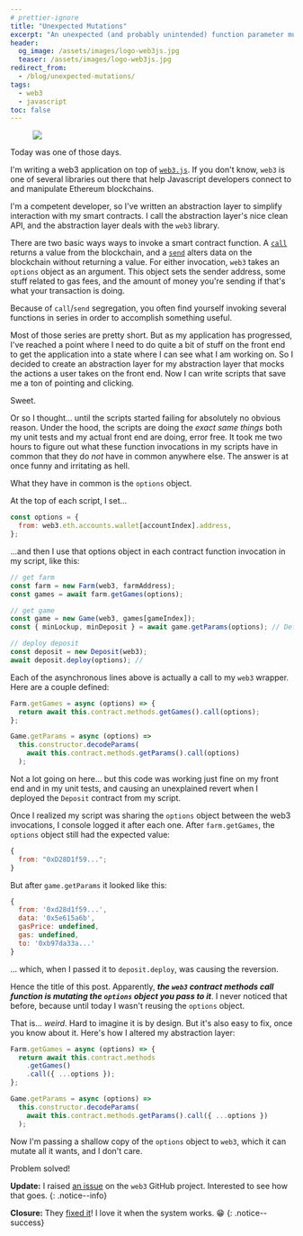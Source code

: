 ```yaml
---
# prettier-ignore
title: "Unexpected Mutations"
excerpt: "An unexpected (and probably unintended) function parameter mutation inside the web3.js library had me questioning my sanity for a couple of hours."
header:
  og_image: /assets/images/logo-web3js.jpg
  teaser: /assets/images/logo-web3js.jpg
redirect_from:
  - /blog/unexpected-mutations/
tags:
  - web3
  - javascript
toc: false
---
```


<figure class="align-left drop-image">
    <img src="/assets/images/logo-web3js.jpg">
</figure>

Today was one of those days.

I'm writing a web3 application on top of
[`web3.js`](https://github.com/web3/web3.js). If you don't know, `web3` is
one of several libraries out there that help Javascript developers connect to
and manipulate Ethereum blockchains.

I'm a competent developer, so I've written an abstraction layer to simplify
interaction with my smart contracts. I call the abstraction layer's nice clean
API, and the abstraction layer deals with the `web3` library.

There are two basic ways ways to invoke a smart contract function. A
[`call`](https://web3js.readthedocs.io/en/v1.2.11/web3-eth-contract.html#methods-mymethod-call)
returns a value from the blockchain, and a
[`send`](https://web3js.readthedocs.io/en/v1.2.11/web3-eth-contract.html#methods-mymethod-send)
alters data on the blockchain without returning a value. For either invocation,
`web3` takes an `options` object as an argument. This object sets the sender
address, some stuff related to gas fees, and the amount of money you're sending
if that's what your transaction is doing.

Because of `call`/`send` segregation, you often find yourself invoking several
functions in series in order to accomplish something useful.

Most of those series are pretty short. But as my application has progressed,
I've reached a point where I need to do quite a bit of stuff on the front end to
get the application into a state where I can see what I am working on. So I
decided to create an abstraction layer for my abstraction layer that mocks the
actions a user takes on the front end. Now I can write scripts that save me a
ton of pointing and clicking.

Sweet.

Or so I thought... until the scripts started failing for absolutely no obvious
reason. Under the hood, the scripts are doing the _exact same things_ both my
unit tests and my actual front end are doing, error free. It took me two hours
to figure out what these function invocations in my scripts have in common that
they do _not_ have in common anywhere else. The answer is at once funny and
irritating as hell.

What they have in common is the `options` object.

At the top of each script, I set...

```js
const options = {
  from: web3.eth.accounts.wallet[accountIndex].address,
};
```

...and then I use that options object in each contract function invocation in my
script, like this:

```js
// get farm
const farm = new Farm(web3, farmAddress);
const games = await farm.getGames(options);

// get game
const game = new Game(web3, games[gameIndex]);
const { minLockup, minDeposit } = await game.getParams(options); // Defined below.

// deploy deposit
const deposit = new Deposit(web3);
await deposit.deploy(options); //
```

Each of the asynchronous lines above is actually a call to my `web3` wrapper.
Here are a couple defined:

```js
Farm.getGames = async (options) => {
  return await this.contract.methods.getGames().call(options);
};

Game.getParams = async (options) =>
  this.constructor.decodeParams(
    await this.contract.methods.getParams().call(options)
  );
```

Not a lot going on here... but this code was working just fine on my front end
and in my unit tests, and causing an unexplained revert when I deployed the
`Deposit` contract from my script.

Once I realized my script was sharing the `options` object between the web3
invocations, I console logged it after each one. After `farm.getGames`, the
`options` object still had the expected value:

```js
{
  from: "0xD28D1f59...";
}
```

But after `game.getParams` it looked like this:

```js
{
  from: '0xd28d1f59...',
  data: '0x5e615a6b',
  gasPrice: undefined,
  gas: undefined,
  to: '0xb97da33a...'
}
```

... which, when I passed it to `deposit.deploy`, was causing the reversion.

Hence the title of this post. Apparently, **_the `web3` contract methods call
function is mutating the `options` object you pass to it_**. I never noticed
that before, because until today I wasn't reusing the `options` object.

That is... _weird_. Hard to imagine it is by design. But it's also easy to fix,
once you know about it. Here's how I altered my abstraction layer:

```js
Farm.getGames = async (options) => {
  return await this.contract.methods
    .getGames()
    .call({ ...options });
};

Game.getParams = async (options) =>
  this.constructor.decodeParams(
    await this.contract.methods.getParams().call({ ...options })
  );
```

Now I'm passing a shallow copy of the `options` object to `web3`, which it can
mutate all it wants, and I don't care.

Problem solved!

**Update:** I raised
[an issue](https://github.com/ChainSafe/web3.js/issues/5304) on the `web3`
GitHub project. Interested to see how that goes.
{: .notice--info}

**Closure:** They [fixed it](https://github.com/ChainSafe/web3.js/issues/5304)!
I love it when the system works. 😁
{: .notice--success}
